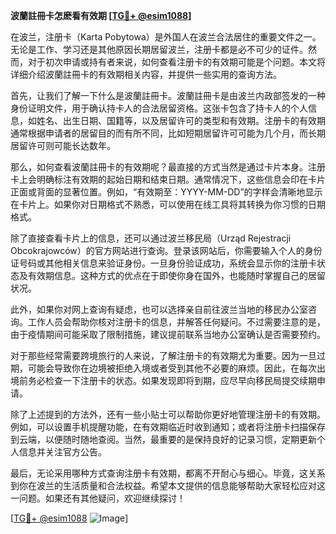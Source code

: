 **波蘭註冊卡怎麽看有效期 [[TG💪+ @esim1088](https://t.me/s/esim1088)]**

在波兰，注册卡（Karta Pobytowa）是外国人在波兰合法居住的重要文件之一。无论是工作、学习还是其他原因长期居留波兰，注册卡都是必不可少的证件。然而，对于初次申请或持有者来说，如何查看注册卡的有效期可能是个问题。本文将详细介绍波蘭註冊卡的有效期相关内容，并提供一些实用的查询方法。

首先，让我们了解一下什么是波蘭註冊卡。波蘭註冊卡是由波兰内政部签发的一种身份证明文件，用于确认持卡人的合法居留资格。这张卡包含了持卡人的个人信息，如姓名、出生日期、国籍等，以及居留许可的类型和有效期。注册卡的有效期通常根据申请者的居留目的而有所不同，比如短期居留许可可能为几个月，而长期居留许可则可能长达数年。

那么，如何查看波蘭註冊卡的有效期呢？最直接的方式当然是通过卡片本身。注册卡上会明确标注有效期的起始日期和结束日期。通常情况下，这些信息会印在卡片正面或背面的显著位置。例如，“有效期至：YYYY-MM-DD”的字样会清晰地显示在卡片上。如果你对日期格式不熟悉，可以使用在线工具将其转换为你习惯的日期格式。

除了直接查看卡片上的信息，还可以通过波兰移民局（Urząd Rejestracji Obcokrajowców）的官方网站进行查询。登录该网站后，你需要输入个人的身份证号码或其他相关信息来验证身份。一旦身份验证成功，系统会显示你的注册卡状态及有效期信息。这种方式的优点在于即使你身在国外，也能随时掌握自己的居留状况。

此外，如果你对网上查询有疑虑，也可以选择亲自前往波兰当地的移民办公室咨询。工作人员会帮助你核对注册卡的信息，并解答任何疑问。不过需要注意的是，由于疫情期间可能采取了限制措施，建议提前联系当地办公室确认是否需要预约。

对于那些经常需要跨境旅行的人来说，了解注册卡的有效期尤为重要。因为一旦过期，可能会导致你在边境被拒绝入境或者受到其他不必要的麻烦。因此，在每次出境前务必检查一下注册卡的状态。如果发现即将到期，应尽早向移民局提交续期申请。

除了上述提到的方法外，还有一些小贴士可以帮助你更好地管理注册卡的有效期。例如，可以设置手机提醒功能，在有效期临近时收到通知；或者将注册卡扫描保存到云端，以便随时随地查阅。当然，最重要的是保持良好的记录习惯，定期更新个人信息并关注官方公告。

最后，无论采用哪种方式查询注册卡有效期，都离不开耐心与细心。毕竟，这关系到你在波兰的生活质量和合法权益。希望本文提供的信息能够帮助大家轻松应对这一问题。如果还有其他疑问，欢迎继续探讨！

[[TG💪+ @esim1088](https://t.me/s/esim1088) ![Image](https://i.postimg.cc/4NQfJmqS/Snipaste-2025-05-13-00-14-12.png)]